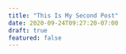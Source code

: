 ```yaml
---
title: "This Is My Second Post"
date: 2020-09-24T09:27:20-07:00
draft: true
featured: false
---
```


